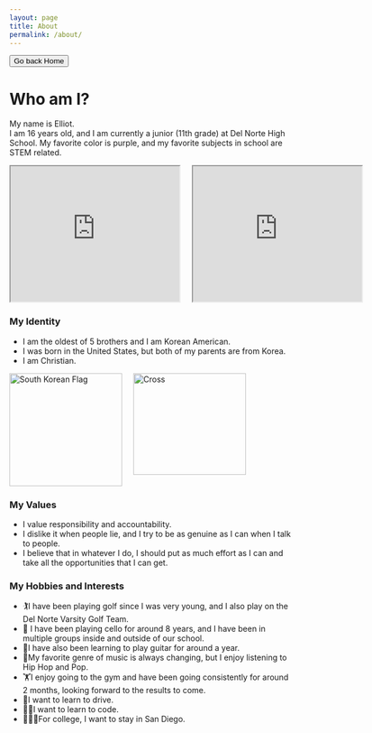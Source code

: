 ```yaml
---
layout: page
title: About
permalink: /about/
---
```


<button onclick="window.location.href='http://127.0.0.1:4100/elliot_2025/';">
  Go back Home
</button>

<body>
  <h1>Who am I?</h1>
  <p>
    My name is Elliot.<br>
    I am 16 years old, and I am currently a junior (11th grade) at Del Norte High School. 
    My favorite color is purple, and my favorite subjects in school are STEM related.
  </p>

  <!-- Container for iframes with flexbox to align them side by side -->
  <div style="display: flex; gap: 20px;">
    <iframe src="https://drive.google.com/file/d/12tmknhCUo937JAZRRmsLIIToEcfTuSOW/preview" 
            width="320" height="240" allow="autoplay"></iframe>
    <iframe src="https://drive.google.com/file/d/1rnNbTv1WR5XN2diFMqgKqEqz4H6tyzo1/preview" 
            width="320" height="240" allow="autoplay"></iframe>
  </div>

  <h3>My Identity</h3>
  <ul>
    <li>I am the oldest of 5 brothers and I am Korean American.</li>
    <li>I was born in the United States, but both of my parents are from Korea.</li>
    <li>I am Christian.</li>
  </ul>

  <!-- Flex container for images -->
  <div style="display: flex; gap: 20px;">
    <!-- South Korean Flag -->
    <div class="image-container">
      <img src="https://upload.wikimedia.org/wikipedia/commons/0/09/Flag_of_South_Korea.svg" 
           alt="South Korean Flag" class="resized-image" style="width: 200px; height: auto;">
    </div>
    <!-- Christian Cross -->
    <div class="image-container">
      <img src="https://www.shutterstock.com/image-vector/christian-cross-vector-260nw-1154133316.jpg" 
           alt="Cross" class="resized-image" style="width: 200px; height: 180px;">
    </div>
  </div>

  <h3>My Values</h3>
  <ul>
    <li>I value responsibility and accountability.</li>
    <li>I dislike it when people lie, and I try to be as genuine as I can when I talk to people.</li>
    <li>I believe that in whatever I do, I should put as much effort as I can and take all the opportunities that I can get.</li>
  </ul>

  <h3>My Hobbies and Interests</h3>
  <ul>
    <li>🏌️I have been playing golf since I was very young, and I also play on the Del Norte Varsity Golf Team.</li>
    <li>🎵 I have been playing cello for around 8 years, and I have been in multiple groups inside and outside of our school.</li>
    <li>🎸I have also been learning to play guitar for around a year.</li>
    <li>🎤My favorite genre of music is always changing, but I enjoy listening to Hip Hop and Pop.</li>
    <li>🏋️I enjoy going to the gym and have been going consistently for around 2 months, looking forward to the results to come.</li>
    <li>🚗I want to learn to drive.</li>
    <li>👨‍💻I want to learn to code.</li>
    <li>🧜🏼‍♂️For college, I want to stay in San Diego.</li>
  </ul>

  <style>
    .image-container {
      width: 200px;
      height: auto;
    }
    .resized-image {
      width: 100%;
      height: auto;
      object-fit: cover;
      object-position: center;
    }
  </style>
</body>

